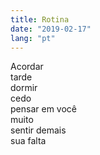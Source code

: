 ```yaml
---
title: Rotina
date: "2019-02-17"
lang: "pt"
---
```


Acordar\
tarde\
dormir\
cedo\
pensar em você\
muito\
sentir demais\
sua falta

